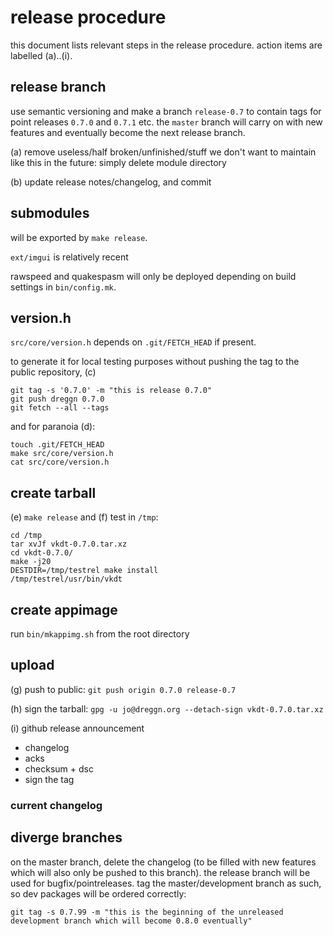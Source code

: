 # release procedure

this document lists relevant steps in the release procedure.
action items are labelled (a)..(i).

## release branch

use semantic versioning and make a branch `release-0.7` to
contain tags for point releases `0.7.0` and `0.7.1` etc.
the `master` branch will carry on with new features and eventually become the
next release branch.

(a) remove useless/half broken/unfinished/stuff we don't want to maintain like
this in the future: simply delete module directory

(b) update release notes/changelog, and commit

## submodules

will be exported by `make release`.

`ext/imgui` is relatively recent

rawspeed and quakespasm will only be deployed depending on build settings in `bin/config.mk`.

## version.h

`src/core/version.h` depends on `.git/FETCH_HEAD` if present.

to generate it for local testing purposes without pushing the tag
to the public repository, (c)
```
git tag -s '0.7.0' -m "this is release 0.7.0"
git push dreggn 0.7.0
git fetch --all --tags
```

and for paranoia (d):

```
touch .git/FETCH_HEAD
make src/core/version.h
cat src/core/version.h
```

## create tarball

(e) `make release` and (f) test in `/tmp`:

```
cd /tmp
tar xvJf vkdt-0.7.0.tar.xz
cd vkdt-0.7.0/
make -j20
DESTDIR=/tmp/testrel make install
/tmp/testrel/usr/bin/vkdt
```

## create appimage

run `bin/mkappimg.sh` from the root directory

## upload

(g) push to public: `git push origin 0.7.0 release-0.7`

(h) sign the tarball:
`gpg -u jo@dreggn.org --detach-sign vkdt-0.7.0.tar.xz`

(i) github release announcement

* changelog
* acks
* checksum + dsc
* sign the tag

### current changelog


## diverge branches

on the master branch, delete the changelog (to be filled with new features which
will also only be pushed to this branch). the release branch will be used for
bugfix/pointreleases.
tag the master/development branch as such, so dev packages will be ordered correctly:
```
git tag -s 0.7.99 -m "this is the beginning of the unreleased development branch which will become 0.8.0 eventually"
```

